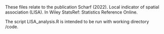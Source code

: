 These files relate to the publication Scharf (2022). Local indicator of spatial association (LISA). In Wiley StatsRef: Statistics Reference Online.

The script LISA_analysis.R is intended to be run with working directory /code.